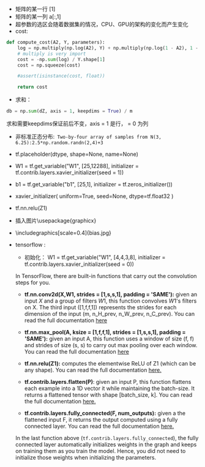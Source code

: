 - 矩阵的某一行 [1]
- 矩阵的某一列 a[:,1]
- 超参数的选区会随着数据集的情况，CPU、GPU的架构的变化而产生变化
- cost:
```python
def compute_cost(A2, Y, parameters):
    log = np.multiply(np.log(A2), Y) + np.multiply(np.log(1 - A2), 1 - Y)
    # multiply is very import
    cost = -np.sum(log) / Y.shape[1]
    cost = np.squeeze(cost)

    #assert(isinstance(cost, float))

    return cost
```
- 求和：
```python
db = np.sum(dZ, axis = 1, keepdims = True) / m
```
求和需要keepdims保证前后不变，axis = 1 是行， = 0 为列

- 非标准正态分布:`` Two-by-four array of samples from N(3, 6.25):2.5*np.random.randn(2,4)+3``

- tf.placeholder(dtype, shape=None, name=None)
- W1 = tf.get_variable("W1", [25,12288], initializer = tf.contrib.layers.xavier_initializer(seed = 1))
- b1 = tf.get_variable("b1", [25,1], initializer = tf.zeros_initializer())
- xavier_initializer(
    uniform=True,
    seed=None,
    dtype=tf.float32
)
- tf.nn.relu(Z1)   

- 插入图片\usepackage{graphicx}
- \includegraphics[scale=0.4]{bias.jpg}


- tensorflow :
  - 初始化： W1 = tf.get_variable("W1", [4,4,3,8], initializer = tf.contrib.layers.xavier_initializer(seed = 0))

  In TensorFlow, there are built-in functions that carry out the convolution steps for you.

  - **tf.nn.conv2d(X,W1, strides = [1,s,s,1], padding = 'SAME'):** given an input $X$ and a group of filters $W1$, this function convolves $W1$'s filters on X. The third input ([1,f,f,1]) represents the strides for each dimension of the input (m, n_H_prev, n_W_prev, n_C_prev). You can read the full documentation [here](https://www.tensorflow.org/api_docs/python/tf/nn/conv2d)

  - **tf.nn.max_pool(A, ksize = [1,f,f,1], strides = [1,s,s,1], padding = 'SAME'):** given an input A, this function uses a window of size (f, f) and strides of size (s, s) to carry out max pooling over each window. You can read the full documentation [here](https://www.tensorflow.org/api_docs/python/tf/nn/max_pool)

  - **tf.nn.relu(Z1):** computes the elementwise ReLU of Z1 (which can be any shape). You can read the full documentation [here.](https://www.tensorflow.org/api_docs/python/tf/nn/relu)

  - **tf.contrib.layers.flatten(P)**: given an input P, this function flattens each example into a 1D vector it while maintaining the batch-size. It returns a flattened tensor with shape [batch_size, k]. You can read the full documentation [here.](https://www.tensorflow.org/api_docs/python/tf/contrib/layers/flatten)

  - **tf.contrib.layers.fully_connected(F, num_outputs):** given a the flattened input F, it returns the output computed using a fully connected layer. You can read the full documentation [here.](https://www.tensorflow.org/api_docs/python/tf/contrib/layers/fully_connected)

  In the last function above (`tf.contrib.layers.fully_connected`), the fully connected layer automatically initializes weights in the graph and keeps on training them as you train the model. Hence, you did not need to initialize those weights when initializing the parameters.
